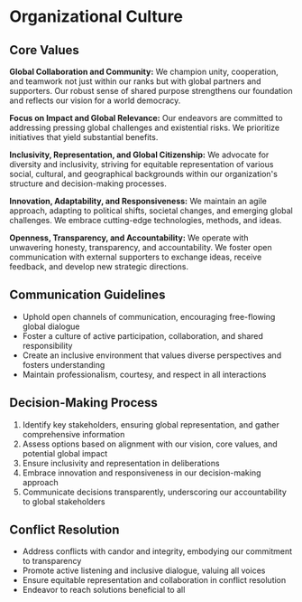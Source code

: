 # Organizational Culture

## Core Values

**Global Collaboration and Community:** We champion unity, cooperation, and teamwork not just within our ranks but with global partners and supporters. Our robust sense of shared purpose strengthens our foundation and reflects our vision for a world democracy.

**Focus on Impact and Global Relevance:** Our endeavors are committed to addressing pressing global challenges and existential risks. We prioritize initiatives that yield substantial benefits.

**Inclusivity, Representation, and Global Citizenship:** We advocate for diversity and inclusivity, striving for equitable representation of various social, cultural, and geographical backgrounds within our organization's structure and decision-making processes.

**Innovation, Adaptability, and Responsiveness:** We maintain an agile approach, adapting to political shifts, societal changes, and emerging global challenges. We embrace cutting-edge technologies, methods, and ideas.

**Openness, Transparency, and Accountability:** We operate with unwavering honesty, transparency, and accountability. We foster open communication with external supporters to exchange ideas, receive feedback, and develop new strategic directions.

## Communication Guidelines

- Uphold open channels of communication, encouraging free-flowing global dialogue
- Foster a culture of active participation, collaboration, and shared responsibility
- Create an inclusive environment that values diverse perspectives and fosters understanding
- Maintain professionalism, courtesy, and respect in all interactions

## Decision-Making Process

1. Identify key stakeholders, ensuring global representation, and gather comprehensive information
2. Assess options based on alignment with our vision, core values, and potential global impact
3. Ensure inclusivity and representation in deliberations
4. Embrace innovation and responsiveness in our decision-making approach
5. Communicate decisions transparently, underscoring our accountability to global stakeholders

## Conflict Resolution

- Address conflicts with candor and integrity, embodying our commitment to transparency
- Promote active listening and inclusive dialogue, valuing all voices
- Ensure equitable representation and collaboration in conflict resolution
- Endeavor to reach solutions beneficial to all
